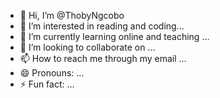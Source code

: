 - 👋 Hi, I’m @ThobyNgcobo
- 👀 I’m interested in reading and coding...
- 🌱 I’m currently learning online and teaching ...
- 💞️ I’m looking to collaborate on ...
- 📫 How to reach me through my email ...
- 😄 Pronouns: ...
- ⚡ Fun fact: ...

<!---
ThobyNgcobo/ThobyNgcobo is a ✨ special ✨ repository because its `README.md` (this file) appears on your GitHub profile.
You can click the Preview link to take a look at your changes.
--->
